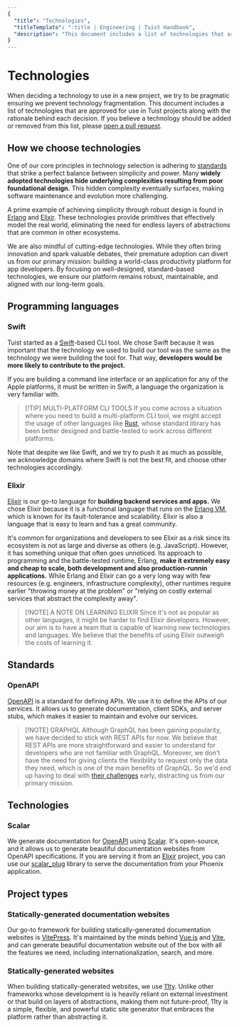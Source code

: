 ```yaml
---
{
  "title": "Technologies",
  "titleTemplate": ":title | Engineering | Tuist Handbook",
  "description": "This document includes a list of technologies that are approved for use in Tuist projects along with the rationale behind each decision."
}
---
```

# Technologies

When deciding a technology to use in a new project, we try to be pragmatic ensuring we prevent technology fragmentation.
This document includes a list of technologies that are approved for use in Tuist projects along with the rationale behind each decision. If you believe a technology should be added or removed from this list, please [open a pull request](https://github.com/tuist/handbook/compare).

## How we choose technologies

One of our core principles in technology selection is adhering to [standards](/engineering/standards) that strike a perfect balance between simplicity and power. Many **widely adopted technologies hide underlying complexities resulting from poor foundational design.** This hidden complexity eventually surfaces, making software maintenance and evolution more challenging.

A prime example of achieving simplicity through robust design is found in [Erlang](https://en.wikipedia.org/wiki/Erlang_(programming_language)) and [Elixir](https://en.wikipedia.org/wiki/Elixir_(programming_language)). These technologies provide primitives that effectively model the real world, eliminating the need for endless layers of abstractions that are common in other ecosystems.

We are also mindful of cutting-edge technologies. While they often bring innovation and spark valuable debates, their premature adoption can divert us from our primary mission: building a world-class productivity platform for app developers. By focusing on well-designed, standard-based technologies, we ensure our platform remains robust, maintainable, and aligned with our long-term goals.

## Programming languages

### Swift

Tuist started as a [Swift](https://www.swift.org/)-based CLI tool. We chose Swift because it was important that the technology we used to build our tool was the same as the technology we were building the tool for. That way, **developers would be more likely to contribute to the project.**

If you are building a command line interface or an application for any of the Apple platforms, it must be written in Swift, a language the organization is very familiar with.

> [!TIP] MULTI-PLATFORM CLI TOOLS
> If you come across a situation where you need to build a multi-platform CLI tool, we might accept the usage of other languages like [Rust](https://www.rust-lang.org/), whose standard library has been better designed and battle-tested to work across different platforms.

Note that despite we like Swift, and we try to push it as much as possible,
we acknowledge domains where Swift is not the best fit, and choose other technologies accordingly.

### Elixir

[Elixir](https://elixir-lang.org/) is our go-to language for **building backend services and apps.** We chose Elixir because it is a functional language that runs on the [Erlang VM](https://en.wikipedia.org/wiki/BEAM_(Erlang_virtual_machine)), which is known for its fault-tolerance and scalability. Elixir is also a language that is easy to learn and has a great community.

It's common for organizations and developers to see Elixir as a risk since its ecosystem is not as large and diverse as others (e.g. JavaScript). However, it has something unique that often goes unnoticed. Its approach to programming and the battle-tested runtime, Erlang, **make it extremely easy and cheap to scale, both development and also production-runnin applications.** While Erlang and Elixir can go a very long way with few resources (e.g. engineers, infrastructure complexity), other runtimes require earlier "throwing money at the problem" or "relying on costly external services that abstract the complexity away".

> [!NOTE] A NOTE ON LEARNING ELIXIR
> Since it's not as popular as other languages, it might be harder to find Elixir developers. However, our aim is to have a team that is capable of learning new technologies and languages. We believe that the benefits of using Elixir outweigh the costs of learning it.

## Standards

### OpenAPI

[OpenAPI](https://swagger.io/specification/) is a standard for defining APIs. We use it to define the APIs of our services. It allows us to generate documentation, client SDKs, and server stubs, which makes it easier to maintain and evolve our services.

> [!NOTE] GRAPHQL
> Although GraphQL has been gaining popularity, we have decided to stick with REST APIs for now. We believe that REST APIs are more straightforward and easier to understand for developers who are not familiar with GraphQL. Moreover, we don't have the need for giving clients the flexibility to request only the data they need, which is one of the main benefits of GraphQL. So we'd end up having to deal with [their challenges](https://www.magiroux.com/eight-years-of-graphql) early, distracting us from our primary mission.

## Technologies

### Scalar

We generate documentation for [OpenAPI](#openapi) using [Scalar](https://github.com/scalar/scalar). It's open-source, and it allows us to generate beautiful documentation websites from OpenAPI specifications. If you are serving it from an [Elixir](#elixir) project, you can use our [scalar_plug](https://github.com/tuist/scalar_plug) library to serve the documentation from your Phoenix application.

## Project types

### Statically-generated documentation websites

Our go-to framework for building statically-generated documentation websites is [VitePress](https://vitepress.dev/).
It's maintained by the minds behind [Vue.js](https://vuejs.org/) and [Vite](https://vitejs.dev/), and can generate beautiful documentation website out of the box with all the features we need, including internationalization, search, and more.

### Statically-generated websites

When building statically-generated websites, we use [11ty](https://www.11ty.dev/). Unlike other frameworks whose development is is heavily reliant on external investment or that build on layers of abstractions, making them not future-proof, 11ty is a simple, flexible, and powerful static site generator that embraces the platform rather than abstracting it.
